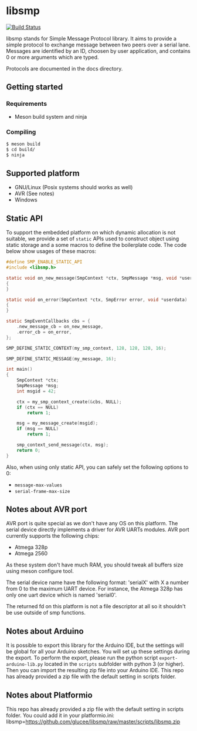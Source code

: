 # libsmp

[![Build Status](https://jenkins.actronika.com:8080/buildStatus/icon?job=libsmp/master)](https://jenkins.actronika.com:8080/job/libsmp/master)

libsmp stands for Simple Message Protocol library. It aims to provide a simple
protocol to exchange message between two peers over a serial lane.
Messages are identified by an ID, choosen by user application, and contains 0 or
more arguments which are typed.

Protocols are documented in the docs directory.

## Getting started

### Requirements

* Meson build system and ninja

### Compiling

```bash
$ meson build
$ cd build/
$ ninja
```

## Supported platform

* GNU/Linux (Posix systems should works as well)
* AVR (See notes)
* Windows


## Static API

To support the embedded platform on which dynamic allocation is not suitable, we
provide a set of `static` APIs used to construct object using static storage and
a some macros to define the boilerplate code. The code below show usages of
these macros:

```c
#define SMP_ENABLE_STATIC_API
#include <libsmp.h>

static void on_new_message(SmpContext *ctx, SmpMessage *msg, void *userdata)
{
}

static void on_error(SmpContext *ctx, SmpError error, void *userdata)
{
}

static SmpEventCallbacks cbs = {
    .new_message_cb = on_new_message,
    .error_cb = on_error,
};

SMP_DEFINE_STATIC_CONTEXT(my_smp_context, 128, 128, 128, 16);

SMP_DEFINE_STATIC_MESSAGE(my_message, 16);

int main()
{
    SmpContext *ctx;
    SmpMessage *msg;
    int msgid = 42;

    ctx = my_smp_context_create(&cbs, NULL);
    if (ctx == NULL)
        return 1;

    msg = my_message_create(msgid);
    if (msg == NULL)
        return 1;

    smp_context_send_message(ctx, msg);
    return 0;
}
```

Also, when using only static API, you can safely set the following options to 0:
* `message-max-values`
* `serial-frame-max-size`


## Notes about AVR port

AVR port is quite special as we don't have any OS on this platform. The serial
device directly implements a driver for AVR UARTs modules. AVR port currently
supports the following chips:

* Atmega 328p
* Atmega 2560

As these system don't have much RAM, you should tweak all buffers size using
meson configure tool.

The serial device name have the following format: 'serialX' with X a number from
0 to the maximum UART device. For instance, the Atmega 328p has only one uart
device which is named 'serial0'.

The returned fd on this platform is not a file descriptor at all so it shouldn't
be use outside of smp functions.


## Notes about Arduino

It is possible to export this library for the Arduino IDE, but the settings will
be global for all your Arduino sketches. You will set up these settings during
the export. To perform the export, please run the python script
`export-arduino-lib.py` located in the `scripts` subfolder with python 3
(or higher). Then you can import the resulting zip file into your Arduino IDE. This
repo has already provided a zip file with the default setting in scripts folder.

## Notes about Platformio

This repo has already provided a zip file with the default setting in scripts folder.
You could add it in your platformio.ini:
libsmp=https://github.com/glucee/libsmp/raw/master/scripts/libsmp.zip
